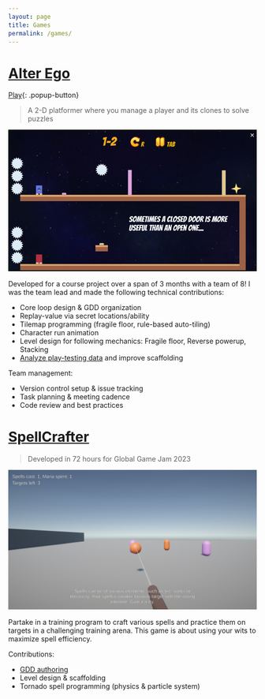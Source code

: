 ```yaml
---
layout: page
title: Games
permalink: /games/
---
```


# [Alter Ego](https://vinaygupta23.itch.io/alter-ego)

[Play](https://vinaygupta23.itch.io/alter-ego){: .popup-button}

> A 2-D platformer where you manage a player and its clones to solve puzzles

![AlterEgo](alterego.png)

Developed for a course project over a span of 3 months with a team of 8! I was the team lead and made the following technical contributions:
 - Core loop design & GDD organization
 - Replay-value via secret locations/ability
 - Tilemap programming (fragile floor, rule-based auto-tiling)
 - Character run animation
 - Level design for following mechanics: Fragile floor, Reverse powerup, Stacking
 - [Analyze play-testing data](https://drive.google.com/file/d/1GJ2TCMG1Imdom3gJtshcjVMjB6-QXmWZ/view?usp=sharing) and improve scaffolding

Team management:
 - Version control setup & issue tracking
 - Task planning & meeting cadence
 - Code review and best practices

# [SpellCrafter](https://globalgamejam.org/2023/games/spell-crafter-0)

> Developed in 72 hours for Global Game Jam 2023

![SpellCrafter](ggj.png)

Partake in a training program to craft various spells and practice them on targets in a challenging training arena. This game is about using your wits to maximize spell efficiency.

Contributions:
 - [GDD authoring](https://docs.google.com/document/d/1bpgvqLUAh2KFm38x1B09lKZv8ziRAPY3x0u9LvHuLNY/edit?usp=sharing)
 - Level design & scaffolding
 - Tornado spell programming (physics & particle system)
